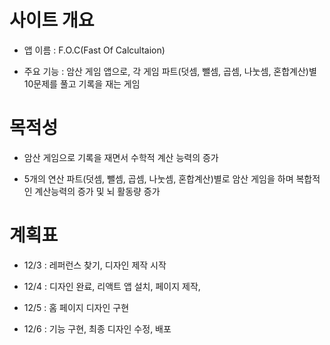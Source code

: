 # 사이트 개요

- 앱 이름 : F.O.C(Fast Of Calcultaion)

- 주요 기능 : 암산 게임 앱으로, 각 게임 파트(덧셈, 뺄셈, 곱셈, 나눗셈, 혼합계산)별 10문제를 풀고 기록을 재는 게임

# 목적성

- 암산 게임으로 기록을 재면서 수학적 계산 능력의 증가

- 5개의 연산 파트(덧셈, 뺄셈, 곱셈, 나눗셈, 혼합계산)별로 암산 게임을 하며 복합적인 계산능력의 증가 및 뇌 활동량 증가

# 계획표

- 12/3 : 레퍼런스 찾기, 디자인 제작 시작

- 12/4 : 디자인 완료, 리액트 앱 설치, 페이지 제작,

- 12/5 : 홈 페이지 디자인 구현

- 12/6 : 기능 구현, 최종 디자인 수정, 배포
